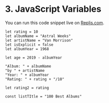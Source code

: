 # 3. JavaScript Variables

You can run this code snippet live on [Repljs.com](https://repljs.com/cadin/PnvANjWfR).


```
let rating = 10
let albumName = "Astral Weeks"
let artistName = "Van Morrison"
let isExplicit = false
let albumYear = 1968

let age = 2019 - albumYear

"Album: " + albumName
"by " + artistName
"Year: " + albumYear
"Rating: " + rating + "/10"

let rating2 = rating

const listTItle = "100 Best Albums"
```